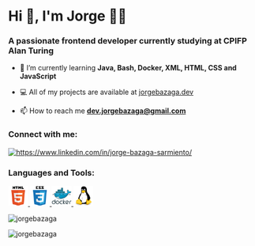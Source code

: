 # Hi 👋, I'm Jorge 👨‍💻
### A passionate frontend developer currently studying at CPIFP Alan Turing
- 🌱 I’m currently learning **Java, Bash, Docker, XML, HTML, CSS and JavaScript**

- 💻 All of my projects are available at [jorgebazaga.dev](https://jorgebazaga.dev)

- 📫 How to reach me **dev.jorgebazaga@gmail.com**

### Connect with me:
<a href="https://linkedin.com/in/jorge-bazaga-sarmiento/" target="blank"><img align="center" src="https://raw.githubusercontent.com/rahuldkjain/github-profile-readme-generator/master/src/images/icons/Social/linked-in-alt.svg" alt="https://www.linkedin.com/in/jorge-bazaga-sarmiento/" height="30" width="40" /></a>


### Languages and Tools:

<a href="https://www.w3.org/html/" target="_blank" rel="noreferrer"> <img src="https://raw.githubusercontent.com/devicons/devicon/master/icons/html5/html5-original-wordmark.svg" alt="css" width="40" height="40"/> </a> <a href="https://www.w3schools.com/css/" target="_blank" rel="noreferrer"> <img src="https://raw.githubusercontent.com/devicons/devicon/master/icons/css3/css3-original-wordmark.svg" alt="css3" width="40" height="40"/> </a> <a href="https://www.docker.com/" target="_blank" rel="noreferrer"> <img src="https://raw.githubusercontent.com/devicons/devicon/master/icons/docker/docker-original-wordmark.svg" alt="docker" width="40" height="40"/> </a> <a href="https://www.linux.org/" target="_blank" rel="noreferrer"> <img src="https://raw.githubusercontent.com/devicons/devicon/master/icons/linux/linux-original.svg" alt="linux" width="40" height="40"/> </a> </p>

<p align="left"><img src="https://github-readme-stats.vercel.app/api/top-langs?username=jorgebazaga&show_icons=true&locale=en&layout=compact" alt="jorgebazaga" /></p><p align="left"><img src="https://github-readme-stats.vercel.app/api?username=jorgebazaga&show_icons=true&locale=en" alt="jorgebazaga" /></p>
